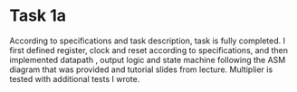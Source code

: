 # Task 1a

According to specifications and task description, task is fully completed. 
I first defined register, clock and reset according to specifications, 
and then implemented datapath , output logic and state machine following the ASM diagram that was provided and tutorial slides from lecture. 
Multiplier is tested with additional tests I wrote. 
